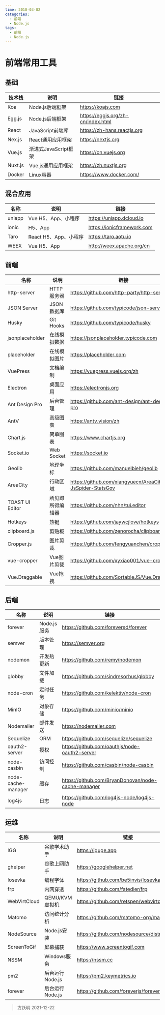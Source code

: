 ```yaml
---
time: 2018-03-02
categories:
  - 前端
  - Node.js
tags:
  - 前端
  - Node.js
---
```


# 前端常用工具

## 基础

技术栈  |         说明         |                链接
------- | -------------------- | ----------------------------------
Koa     | Node.js后端框架      | https://koajs.com
Egg.js  | Node.js后端框架      | https://eggjs.org/zh-cn/index.html
React   | JavaScript前端库     | https://zh-hans.reactjs.org
Nex.js  | React通用应用框架    | https://nextjs.org
Vue.js  | 渐进式JavaScript框架 | https://cn.vuejs.org
Nuxt.js | Vue.js通用应用框架   | https://zh.nuxtjs.org
Docker  | Linux容器            | https://www.docker.com/

## 混合应用

 名称  |         说明          |            链接
------ | --------------------- | --------------------------
uniapp | Vue H5、App、小程序   | https://uniapp.dcloud.io
ionic  | H5、App               | https://ionicframework.com
Taro   | React H5、App、小程序 | https://taro.aotu.io
WEEX   | Vue H5、App           | http://weex.apache.org/cn

## 前端

名称            | 说明             | 链接
----------------|------------------|------
http-server     | HTTP服务器       | https://github.com/http-party/http-server
JSON Server     | JSON数据库       | https://github.com/typicode/json-server
Husky           | Git Hooks        | https://github.com/typicode/husky
jsonplaceholder | 在线模拟数据     | https://jsonplaceholder.typicode.com
placeholder     | 在线模拟图片     | https://placeholder.com
VuePress        | 文档编制         | https://vuepress.vuejs.org/zh
Electron        | 桌面应用         | https://electronjs.org
Ant Design Pro  | 后台管理         | https://github.com/ant-design/ant-design-pro
AntV            | 高级图表         | https://antv.vision/zh
Chart.js        | 简单图表         | https://www.chartjs.org
Socket.io       | Web Socket       | https://socket.io
Geolib          | 地理坐标         | https://github.com/manuelbieh/geolib
AreaCity        | 行政区域         | https://github.com/xiangyuecn/AreaCity-JsSpider-StatsGov
TOAST UI Editor | 所见即所得编辑器 | https://github.com/nhn/tui.editor
Hotkeys         | 热键             | https://github.com/jaywcjlove/hotkeys
clipboard.js    | 剪贴板           | https://github.com/zenorocha/clipboard.js
Cropper.js      | 图片剪裁         | https://github.com/fengyuanchen/cropperjs
vue-cropper     | Vue图片剪裁      | https://github.com/xyxiao001/vue-cropper
Vue.Draggable   | Vue拖拽          | https://github.com/SortableJS/Vue.Draggable

## 后端

名称               | 说明         | 链接
-------------------|--------------|------
forever            | Node.js服务  | https://github.com/foreversd/forever
semver             | 版本管理     | https://semver.org
nodemon            | 开发热更新   | https://github.com/remy/nodemon
globby             | 文件加载     | https://github.com/sindresorhus/globby
node-cron          | 定时任务     | https://github.com/kelektiv/node-cron
MinIO              | 对象存储     | https://github.com/minio/minio
Nodemailer         | 邮件发送     | https://nodemailer.com
Sequelize          | ORM          | https://github.com/sequelize/sequelize
oauth2-server      | 授权         | https://github.com/oauthjs/node-oauth2-server
node-casbin        | 访问控制     | https://github.com/casbin/node-casbin
node-cache-manager | 缓存         | https://github.com/BryanDonovan/node-cache-manager
log4js             | 日志         | https://github.com/log4js-node/log4js-node

## 运维

 名称        | 说明            | 链接
-------------|-----------------|------
IGG          | 谷歌学术助手    | https://iguge.app
ghelper      | 谷歌上网助手    | https://googlehelper.net
Iosevka      | 编程字体        | https://github.com/be5invis/Iosevka
frp          | 内网穿透        | https://github.com/fatedier/frp
WebVirtCloud | QEMU/KVM虚拟机  | https://github.com/retspen/webvirtcloud
Matomo       | 访问统计分析    | https://github.com/matomo-org/matomo
NodeSource   | Node.js安装     | https://github.com/nodesource/distributions
ScreenToGif  | 屏幕捕获        | https://www.screentogif.com
NSSM         | Windows服务     | https://nssm.cc
pm2          | 后台运行Node.js | https://pm2.keymetrics.io
forever      | 后台运行Node.js | https://github.com/foreverjs/forever

> 方跃明
> 2021-12-22
